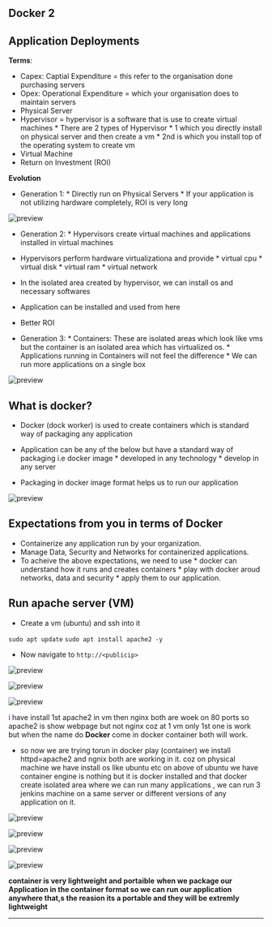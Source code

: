 ##            Docker 2            

## Application Deployments

__Terms__:

* Capex: Captial Expenditure = this refer to the organisation done purchasing servers
* Opex: Operational Expenditure = which your organisation does to maintain servers 
* Physical Server
* Hypervisor = hypervisor is a software that is use to create virtual machines 
       * There are 2 types of Hypervisor 
          * 1 which you directly install on physical server and then create a vm
          * 2nd is which you install top of the operating system to create vm 
* Virtual Machine
* Return on Investment (ROI)

__Evolution__

* Generation 1: 
       * Directly run on Physical Servers
       * If your application is not utilizing hardware completely, ROI is very long

![preview](images/10.png)

* Generation 2: 
       *  Hypervisors create virtual machines and applications installed in virtual machines

* Hypervisors perform hardware virtualizationa and provide
       * virtual cpu
       * virtual disk
       * virtual ram
       * virtual network

* In the isolated area created by hypervisor, we can install os and necessary softwares
* Application can be installed and used from here
* Better ROI

* Generation 3:
       * Containers: These are isolated areas which look like vms but the container is an isolated area which has virtualized os.
       * Applications running in Containers will not feel the difference
       * We can run more applications on a single box

![preview](images/11.png)

## What is docker?

* Docker (dock worker) is used to create containers which is standard way of packaging any application

* Application can be any of the below but have a standard way of packaging i.e docker image
       * developed in any technology
       * develop in any server

* Packaging in docker image format helps us to run our application 

![preview](images/12.png)

## Expectations from you in terms of Docker

* Containerize any application run by your organization.
* Manage Data, Security and Networks for containerized applications.
* To acheive the above expectations, we need to use
       * docker can understand how it runs and creates containers
       * play with docker aroud networks, data and security
       * apply them to our application. 

## Run apache server (VM)

* Create a vm (ubuntu) and ssh into it

``sudo apt update`` 
``sudo apt install apache2 -y ``

* Now navigate to `http://<publicip>`

![preview](images/13.png)

![preview](images/14.png)

![preview](images/15.png)

i have install 1st apache2 in vm then nginx both are woek on 80 ports so apache2 is show webpage but not nginx coz at 1 vm only 1st one is work but when the name do __Docker__ come in docker container both will work.

* so now we are trying torun in docker play (container) we install httpd=apache2 and ngnix both are working in it.
coz on physical machine we have install os like ubuntu etc on above of ubuntu we have container engine is nothing but it is docker installed and that docker create isolated area where we can run many applications , we can run 3 jenkins machine on a same server or different versions of any application on it.

![preview](images/16.png)

![preview](images/17.png)

![preview](images/18.png)

![preview](images/19.png)

__container is very lightweight and portaible__ 
__when we package our Application in the container format so we can run our application anywhere that,s the reasion its a portable and they will be extremly lightweight__


-------------------------------------------------------------------------------------------------------------------

